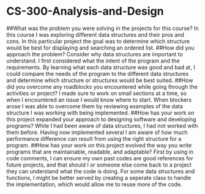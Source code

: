 # CS-300-Analysis-and-Design

##What was the problem you were solving in the projects for this course?
In this course I was exploring different data structures and their pros and cons.
In this particular project the goal was to determine which structure would be best for displaying and searching an ordered list.
##How did you approach the problem? Consider why data structures are important to understand.
I first considered what the intent of the program and the requirements.
By learning what each data structure was good and bad at, I could compare the needs of the program to the different data structures and determine which structure or structures would be best suited.
##How did you overcome any roadblocks you encountered while going through the activities or project?
I made sure to work on small sections at a time, so when I encountered an issue I would know where to start.
When blockers arose I was able to overcome them by reviewing examples of the data structure I was working with being implemented.
##How has your work on this project expanded your approach to designing software and developing programs?
While I had been aware of data structures, I had not worked with them before. 
Having now implemented several I am aware of how much performance difference can result from using the right structure for a program.
##How has your work on this project evolved the way you write programs that are maintainable, readable, and adaptable?
First by using in code comments, I can ensure my own past codes are good references for future projects, and that should I or someone else come back to a project they can understand what the code is doing.
For some data structures and functions, I might be better served by creating a seperate class to handle the implementation, which would allow me to reuse more of the code.
